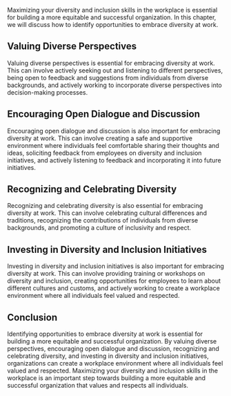 
Maximizing your diversity and inclusion skills in the workplace is essential for building a more equitable and successful organization. In this chapter, we will discuss how to identify opportunities to embrace diversity at work.

Valuing Diverse Perspectives
----------------------------

Valuing diverse perspectives is essential for embracing diversity at work. This can involve actively seeking out and listening to different perspectives, being open to feedback and suggestions from individuals from diverse backgrounds, and actively working to incorporate diverse perspectives into decision-making processes.

Encouraging Open Dialogue and Discussion
----------------------------------------

Encouraging open dialogue and discussion is also important for embracing diversity at work. This can involve creating a safe and supportive environment where individuals feel comfortable sharing their thoughts and ideas, soliciting feedback from employees on diversity and inclusion initiatives, and actively listening to feedback and incorporating it into future initiatives.

Recognizing and Celebrating Diversity
-------------------------------------

Recognizing and celebrating diversity is also essential for embracing diversity at work. This can involve celebrating cultural differences and traditions, recognizing the contributions of individuals from diverse backgrounds, and promoting a culture of inclusivity and respect.

Investing in Diversity and Inclusion Initiatives
------------------------------------------------

Investing in diversity and inclusion initiatives is also important for embracing diversity at work. This can involve providing training or workshops on diversity and inclusion, creating opportunities for employees to learn about different cultures and customs, and actively working to create a workplace environment where all individuals feel valued and respected.

Conclusion
----------

Identifying opportunities to embrace diversity at work is essential for building a more equitable and successful organization. By valuing diverse perspectives, encouraging open dialogue and discussion, recognizing and celebrating diversity, and investing in diversity and inclusion initiatives, organizations can create a workplace environment where all individuals feel valued and respected. Maximizing your diversity and inclusion skills in the workplace is an important step towards building a more equitable and successful organization that values and respects all individuals.
